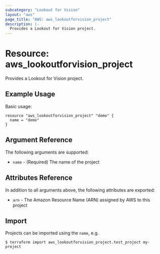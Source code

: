 ```yaml
---
subcategory: "Lookout for Vision"
layout: "aws"
page_title: "AWS: aws_lookoutforvision_project"
description: |-
  Provides a Lookout for Vision project.
---
```


# Resource: aws_lookoutforvision_project

Provides a Lookout for Vision project.

## Example Usage

Basic usage:

```hcl
resource "aws_lookoutforvision_project" "demo" {
  name = "demo"
}
```

## Argument Reference

The following arguments are supported:

* `name` - (Required) The name of the project

## Attributes Reference

In addition to all arguments above, the following attributes are exported:

* `arn` - The Amazon Resource Name (ARN) assigned by AWS to this project

## Import

Projects can be imported using the `name`, e.g.

```
$ terraform import aws_lookoutforvision_project.test_project my-project
```
